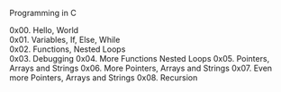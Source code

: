 Programming in C  

0x00. Hello, World  
0x01. Variables, If, Else, While  
0x02. Functions, Nested Loops  
0x03. Debugging
0x04. More Functions Nested Loops
0x05. Pointers, Arrays and Strings
0x06. More Pointers, Arrays and Strings
0x07. Even more Pointers, Arrays and Strings
0x08. Recursion
